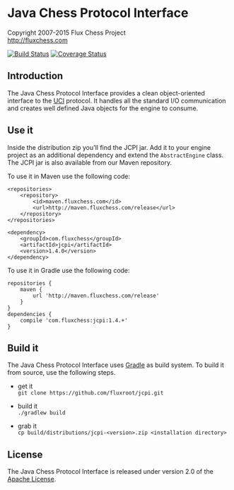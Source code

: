 Java Chess Protocol Interface
=============================

Copyright 2007-2015 Flux Chess Project  
http://fluxchess.com

[![Build Status](https://travis-ci.org/fluxroot/jcpi.png?branch=1.4.x)](https://travis-ci.org/fluxroot/jcpi) [![Coverage Status](https://coveralls.io/repos/fluxroot/jcpi/badge.png?branch=1.4.x)](https://coveralls.io/r/fluxroot/jcpi?branch=1.4.x)


Introduction
------------
The Java Chess Protocol Interface provides a clean object-oriented interface to
the [UCI] protocol. It handles all the standard I/O communication and creates
well defined Java objects for the engine to consume.


Use it
------
Inside the distribution zip you'll find the JCPI jar. Add it to your engine
project as an additional dependency and extend the `AbstractEngine` class. The
JCPI jar is also available from our Maven repository.

To use it in Maven use the following code:

    <repositories>
        <repository>
            <id>maven.fluxchess.com</id>
            <url>http://maven.fluxchess.com/release</url>
        </repository>
    </repositories>

    <dependency>
        <groupId>com.fluxchess</groupId>
        <artifactId>jcpi</artifactId>
        <version>1.4.0</version>
    </dependency>

To use it in Gradle use the following code:

    repositories {
        maven {
            url 'http://maven.fluxchess.com/release'
        }
    }
    dependencies {
        compile 'com.fluxchess:jcpi:1.4.+'
    }


Build it
--------
The Java Chess Protocol Interface uses [Gradle] as build system. To build it
from source, use the following steps.

- get it  
`git clone https://github.com/fluxroot/jcpi.git`

- build it  
`./gradlew build`

- grab it  
`cp build/distributions/jcpi-<version>.zip <installation directory>`


License
-------
The Java Chess Protocol Interface is released under version 2.0 of the
[Apache License].


[UCI]: http://www.shredderchess.com/chess-info/features/uci-universal-chess-interface.html
[Gradle]: http://gradle.org/
[Apache License]: http://www.apache.org/licenses/LICENSE-2.0
